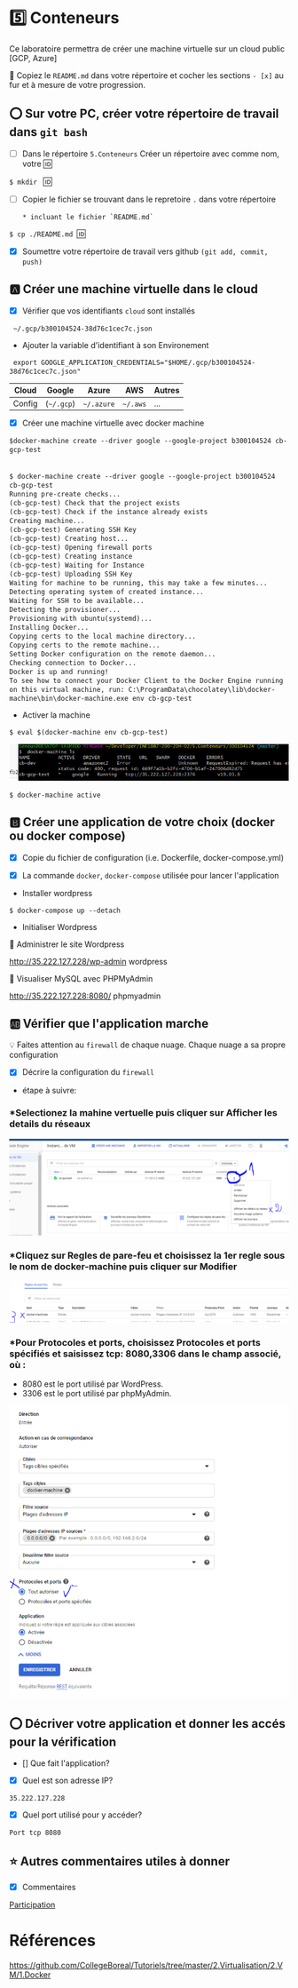 # :five: Conteneurs

Ce laboratoire permettra de créer une machine virtuelle sur un cloud public [GCP, Azure]

:closed_book: Copiez le `README.md` dans votre répertoire et cocher les sections `- [x]` au fur et à mesure de votre progression.

## :o: Sur votre PC, créer votre répertoire de travail dans `git bash`

- [ ] Dans le répertoire `5.Conteneurs` Créer un répertoire avec comme nom, votre :id:

`$ mkdir ` :id:

- [ ] Copier le fichier se trouvant dans le repretoire `.` dans votre répertoire

      * incluant le fichier `README.md` 


`$ cp ./README.md `:id:` `

- [x] Soumettre votre répertoire de travail vers github `(git add, commit, push)` 

## :a: Créer une machine virtuelle dans le cloud

- [x] Vérifier que vos identifiants `cloud` sont installés

```
 ~/.gcp/b300104524-38d76c1cec7c.json
```

- Ajouter la variable d'identifiant à son Environement

```
 export GOOGLE_APPLICATION_CREDENTIALS="$HOME/.gcp/b300104524-38d76c1cec7c.json"
```

| Cloud |  Google   | Azure       | AWS      |  Autres |
|-------|-----------|-------------|----------|---------|
|Config | (`~/.gcp`)| `~/.azure`  | `~/.aws` |  ...    |

- [x] Créer une machine virtuelle avec docker machine

```
$docker-machine create --driver google --google-project b300104524 cb-gcp-test


$ docker-machine create --driver google --google-project b300104524 cb-gcp-test
Running pre-create checks...
(cb-gcp-test) Check that the project exists
(cb-gcp-test) Check if the instance already exists
Creating machine...
(cb-gcp-test) Generating SSH Key
(cb-gcp-test) Creating host...
(cb-gcp-test) Opening firewall ports
(cb-gcp-test) Creating instance
(cb-gcp-test) Waiting for Instance
(cb-gcp-test) Uploading SSH Key
Waiting for machine to be running, this may take a few minutes...
Detecting operating system of created instance...
Waiting for SSH to be available...
Detecting the provisioner...
Provisioning with ubuntu(systemd)...
Installing Docker...
Copying certs to the local machine directory...
Copying certs to the remote machine...
Setting Docker configuration on the remote daemon...
Checking connection to Docker...
Docker is up and running!
To see how to connect your Docker Client to the Docker Engine running on this virtual machine, run: C:\ProgramData\chocolatey\lib\docker-machine\bin\docker-machine.exe env cb-gcp-test

```
- Activer la machine

```
$ eval $(docker-machine env cb-gcp-test)
```


<img src="image07.PNG"></img>
```
$ docker-machine active
```

## :b: Créer une application de votre choix (docker ou docker compose)

- [x] Copie du fichier de configuration (i.e. Dockerfile, docker-compose.yml)

- [x] La commande `docker`, `docker-compose` utilisée pour lancer l'application

- Installer wordpress

```
$ docker-compose up --detach
```
- Initialiser Wordpress

📌 Administrer le site Wordpress

http://35.222.127.228/wp-admin wordpress

📌 Visualiser MySQL avec PHPMyAdmin

http://35.222.127.228:8080/ phpmyadmin


## :ab: Vérifier que l'application marche

:bulb: Faites attention au `firewall` de chaque nuage. Chaque nuage a sa propre configuration

- [x] Décrire la configuration du `firewall`

- étape à suivre:

### *Selectionez la mahine vertuelle puis cliquer sur Afficher les details du réseaux

<img src="image01.PNG"></img>


### *Cliquez sur Regles de pare-feu et choisissez la 1er regle sous le nom de docker-machine puis cliquer sur Modifier

<img src="image02.PNG"></img>

### *Pour Protocoles et ports, choisissez Protocoles et ports spécifiés et saisissez tcp: 8080,3306 dans le champ associé, où :

- 8080 est le port utilisé par WordPress.
- 3306 est le port utilisé par phpMyAdmin.

<img src="image04.PNG"></img>


## :o: Décriver votre application et donner les accés pour la vérification 

- [] Que fait l'application?

- [x] Quel est son adresse IP?

```
35.222.127.228
```
- [x] Quel port utilisé pour y accéder?

```
Port tcp 8080 
```
## :star: Autres commentaires utiles à donner

- [x] Commentaires

[Participation](Participation.md)

# Références

https://github.com/CollegeBoreal/Tutoriels/tree/master/2.Virtualisation/2.VM/1.Docker
